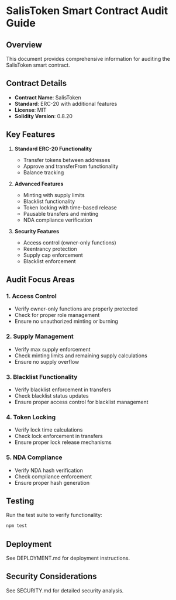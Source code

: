 # SalisToken Smart Contract Audit Guide

## Overview
This document provides comprehensive information for auditing the SalisToken smart contract.

## Contract Details
- **Contract Name**: SalisToken
- **Standard**: ERC-20 with additional features
- **License**: MIT
- **Solidity Version**: 0.8.20

## Key Features
1. **Standard ERC-20 Functionality**
   - Transfer tokens between addresses
   - Approve and transferFrom functionality
   - Balance tracking

2. **Advanced Features**
   - Minting with supply limits
   - Blacklist functionality
   - Token locking with time-based release
   - Pausable transfers and minting
   - NDA compliance verification

3. **Security Features**
   - Access control (owner-only functions)
   - Reentrancy protection
   - Supply cap enforcement
   - Blacklist enforcement

## Audit Focus Areas

### 1. Access Control
- Verify owner-only functions are properly protected
- Check for proper role management
- Ensure no unauthorized minting or burning

### 2. Supply Management
- Verify max supply enforcement
- Check minting limits and remaining supply calculations
- Ensure no supply overflow

### 3. Blacklist Functionality
- Verify blacklist enforcement in transfers
- Check blacklist status updates
- Ensure proper access control for blacklist management

### 4. Token Locking
- Verify lock time calculations
- Check lock enforcement in transfers
- Ensure proper lock release mechanisms

### 5. NDA Compliance
- Verify NDA hash verification
- Check compliance enforcement
- Ensure proper hash generation

## Testing
Run the test suite to verify functionality:
```bash
npm test
```

## Deployment
See DEPLOYMENT.md for deployment instructions.

## Security Considerations
See SECURITY.md for detailed security analysis.
